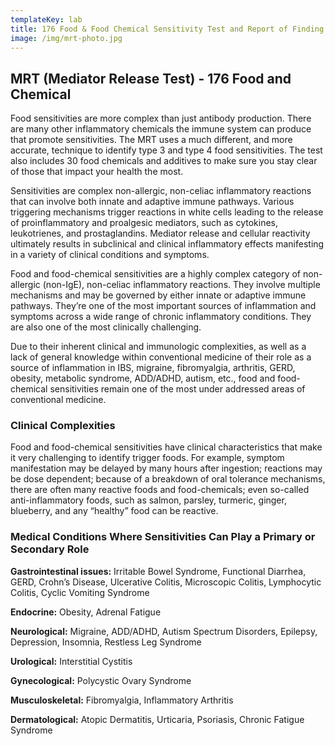 ```yaml
---
templateKey: lab
title: 176 Food & Food Chemical Sensitivity Test and Report of Finding + Protocol $550
image: /img/mrt-photo.jpg
---
```

## MRT (Mediator Release Test) - 176 Food and Chemical

Food sensitivities are more complex than just antibody production. There are many other inflammatory chemicals the immune system can produce that promote sensitivities.  The MRT uses a much different, and more accurate, technique to identify type 3 and type 4 food sensitivities. The test also includes 30 food chemicals and additives to make sure you stay clear of those that impact your health the most. 

Sensitivities are complex non-allergic, non-celiac inflammatory reactions that can involve both innate and adaptive immune pathways. Various triggering mechanisms trigger reactions in white cells leading to the release of proinflammatory and proalgesic mediators, such as cytokines, leukotrienes, and prostaglandins. Mediator release and cellular reactivity ultimately results in subclinical and clinical inflammatory effects manifesting in a variety of clinical conditions and symptoms.

Food and food-chemical sensitivities are a highly complex category of non-allergic (non-IgE), non-celiac inflammatory reactions. They involve multiple mechanisms and may be governed by either innate or adaptive immune pathways. They’re one of the most important sources of inflammation and symptoms across a wide range of chronic inflammatory conditions. They are also one of the most clinically challenging.

Due to their inherent clinical and immunologic complexities, as well as a lack of general knowledge within conventional medicine of their role as a source of inflammation in IBS, migraine, fibromyalgia, arthritis, GERD, obesity, metabolic syndrome, ADD/ADHD, autism, etc., food and food-chemical sensitivities remain one of the most under addressed areas of conventional medicine.

### Clinical Complexities

Food and food-chemical sensitivities have clinical characteristics that make it very challenging to identify trigger foods. For example, symptom manifestation may be delayed by many hours after ingestion; reactions may be dose dependent; because of a breakdown of oral tolerance mechanisms, there are often many reactive foods and food-chemicals; even so-called anti-inflammatory foods, such as salmon, parsley, turmeric, ginger, blueberry, and any “healthy” food can be reactive.

### Medical Conditions Where Sensitivities Can Play a Primary or Secondary Role

**Gastrointestinal issues:** Irritable Bowel Syndrome, Functional Diarrhea, GERD, Crohn’s Disease, Ulcerative Colitis, Microscopic Colitis, Lymphocytic Colitis, Cyclic Vomiting Syndrome

**Endocrine:** Obesity, Adrenal Fatigue

**Neurological:** Migraine, ADD/ADHD, Autism Spectrum Disorders, Epilepsy, Depression, Insomnia, Restless Leg Syndrome

**Urological:** Interstitial Cystitis

**Gynecological:** Polycystic Ovary Syndrome

**Musculoskeletal:** Fibromyalgia, Inflammatory Arthritis

**Dermatological:** Atopic Dermatitis, Urticaria, Psoriasis, Chronic Fatigue Syndrome